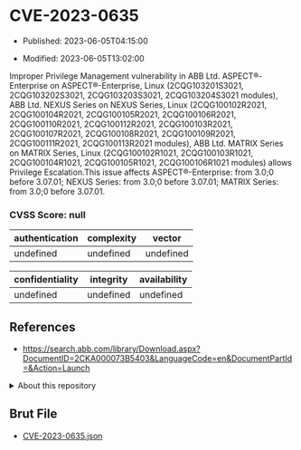 # CVE-2023-0635

- Published: 2023-06-05T04:15:00

- Modified: 2023-06-05T13:02:00

Improper Privilege Management vulnerability in ABB Ltd. ASPECT®-Enterprise on ASPECT®-Enterprise, Linux (2CQG103201S3021, 2CQG103202S3021, 2CQG103203S3021, 2CQG103204S3021 modules), ABB Ltd. NEXUS Series on NEXUS Series, Linux (2CQG100102R2021, 2CQG100104R2021, 2CQG100105R2021, 2CQG100106R2021, 2CQG100110R2021, 2CQG100112R2021, 2CQG100103R2021, 2CQG100107R2021, 2CQG100108R2021, 2CQG100109R2021, 2CQG100111R2021, 2CQG100113R2021 modules), ABB Ltd. MATRIX Series on MATRIX Series, Linux (2CQG100102R1021, 2CQG100103R1021, 2CQG100104R1021, 2CQG100105R1021, 2CQG100106R1021 modules) allows Privilege Escalation.This issue affects ASPECT®-Enterprise: from 3.0;0 before 3.07.01; NEXUS Series: from 3.0;0 before 3.07.01; MATRIX Series: from 3.0;0 before 3.07.01.



### CVSS Score: **null**

| authentication | complexity | vector |
| --- | --- | --- |
| undefined | undefined | undefined |

| confidentiality | integrity | availability |
| --- | --- | --- |
| undefined | undefined | undefined |

## References

* https://search.abb.com/library/Download.aspx?DocumentID=2CKA000073B5403&LanguageCode=en&DocumentPartId=&Action=Launch

<details>
<summary>About this repository</summary> 

  This repository is part of the project [Live Hack CVE](https://github.com/Live-Hack-CVE). Main website can be found [www.live-hack.org](https://www.live-hack.org) 
  
  Made by [Sn0wAlice](https://github.com/Sn0wAlice) for the people that care about security and need to have a feed of the latest CVEs. Hope you enjoy it, don't forget to star the repo and follow me on [Twitter](https://twitter.com/Sn0wAlice) and [Github](https://github.com/Sn0wAlice). And that is my [personnal website](https://www.alice-snow.me/)

  - [Home Page](https://github.com/Live-Hack-CVE)
  - [Framework](https://github.com/Live-Hack-CVE/cve-framework)
  - [CVE database](https://github.com/Live-Hack-CVE/full_database)
  - [Changelog](https://github.com/Live-Hack-CVE/Changelog)
</details>

## Brut File

* [CVE-2023-0635.json](https://raw.githubusercontent.com/Live-Hack-CVE/full_database/main/cves/2023/CVE-2023-0635.json)

